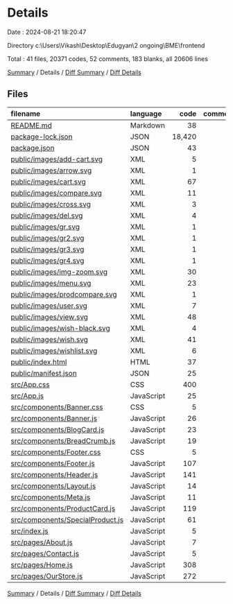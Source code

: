 # Details

Date : 2024-08-21 18:20:47

Directory c:\\Users\\Vikash\\Desktop\\Edugyan\\2 ongoing\\BME\\frontend

Total : 41 files,  20371 codes, 52 comments, 183 blanks, all 20606 lines

[Summary](results.md) / Details / [Diff Summary](diff.md) / [Diff Details](diff-details.md)

## Files
| filename | language | code | comment | blank | total |
| :--- | :--- | ---: | ---: | ---: | ---: |
| [README.md](/README.md) | Markdown | 38 | 0 | 33 | 71 |
| [package-lock.json](/package-lock.json) | JSON | 18,420 | 0 | 1 | 18,421 |
| [package.json](/package.json) | JSON | 43 | 0 | 1 | 44 |
| [public/images/add-cart.svg](/public/images/add-cart.svg) | XML | 5 | 0 | 0 | 5 |
| [public/images/arrow.svg](/public/images/arrow.svg) | XML | 1 | 0 | 0 | 1 |
| [public/images/cart.svg](/public/images/cart.svg) | XML | 67 | 0 | 0 | 67 |
| [public/images/compare.svg](/public/images/compare.svg) | XML | 11 | 1 | 0 | 12 |
| [public/images/cross.svg](/public/images/cross.svg) | XML | 3 | 0 | 0 | 3 |
| [public/images/del.svg](/public/images/del.svg) | XML | 4 | 0 | 0 | 4 |
| [public/images/gr.svg](/public/images/gr.svg) | XML | 1 | 0 | 0 | 1 |
| [public/images/gr2.svg](/public/images/gr2.svg) | XML | 1 | 0 | 0 | 1 |
| [public/images/gr3.svg](/public/images/gr3.svg) | XML | 1 | 0 | 0 | 1 |
| [public/images/gr4.svg](/public/images/gr4.svg) | XML | 1 | 0 | 0 | 1 |
| [public/images/img-zoom.svg](/public/images/img-zoom.svg) | XML | 30 | 0 | 0 | 30 |
| [public/images/menu.svg](/public/images/menu.svg) | XML | 23 | 0 | 0 | 23 |
| [public/images/prodcompare.svg](/public/images/prodcompare.svg) | XML | 1 | 0 | 0 | 1 |
| [public/images/user.svg](/public/images/user.svg) | XML | 7 | 0 | 0 | 7 |
| [public/images/view.svg](/public/images/view.svg) | XML | 48 | 0 | 0 | 48 |
| [public/images/wish-black.svg](/public/images/wish-black.svg) | XML | 4 | 0 | 0 | 4 |
| [public/images/wish.svg](/public/images/wish.svg) | XML | 41 | 0 | 0 | 41 |
| [public/images/wishlist.svg](/public/images/wishlist.svg) | XML | 6 | 0 | 0 | 6 |
| [public/index.html](/public/index.html) | HTML | 37 | 23 | 1 | 61 |
| [public/manifest.json](/public/manifest.json) | JSON | 25 | 0 | 1 | 26 |
| [src/App.css](/src/App.css) | CSS | 400 | 20 | 93 | 513 |
| [src/App.js](/src/App.js) | JavaScript | 25 | 0 | 3 | 28 |
| [src/components/Banner.css](/src/components/Banner.css) | CSS | 5 | 0 | 1 | 6 |
| [src/components/Banner.js](/src/components/Banner.js) | JavaScript | 26 | 0 | 2 | 28 |
| [src/components/BlogCard.js](/src/components/BlogCard.js) | JavaScript | 23 | 0 | 3 | 26 |
| [src/components/BreadCrumb.js](/src/components/BreadCrumb.js) | JavaScript | 19 | 0 | 3 | 22 |
| [src/components/Footer.css](/src/components/Footer.css) | CSS | 5 | 0 | 1 | 6 |
| [src/components/Footer.js](/src/components/Footer.js) | JavaScript | 107 | 0 | 3 | 110 |
| [src/components/Header.js](/src/components/Header.js) | JavaScript | 141 | 0 | 3 | 144 |
| [src/components/Layout.js](/src/components/Layout.js) | JavaScript | 14 | 0 | 3 | 17 |
| [src/components/Meta.js](/src/components/Meta.js) | JavaScript | 11 | 0 | 4 | 15 |
| [src/components/ProductCard.js](/src/components/ProductCard.js) | JavaScript | 119 | 0 | 4 | 123 |
| [src/components/SpecialProduct.js](/src/components/SpecialProduct.js) | JavaScript | 61 | 0 | 2 | 63 |
| [src/index.js](/src/index.js) | JavaScript | 5 | 0 | 3 | 8 |
| [src/pages/About.js](/src/pages/About.js) | JavaScript | 7 | 0 | 3 | 10 |
| [src/pages/Contact.js](/src/pages/Contact.js) | JavaScript | 5 | 0 | 3 | 8 |
| [src/pages/Home.js](/src/pages/Home.js) | JavaScript | 308 | 8 | 7 | 323 |
| [src/pages/OurStore.js](/src/pages/OurStore.js) | JavaScript | 272 | 0 | 5 | 277 |

[Summary](results.md) / Details / [Diff Summary](diff.md) / [Diff Details](diff-details.md)